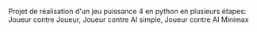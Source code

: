 Projet de réalisation d'un jeu puissance 4 en python en plusieurs étapes: Joueur contre Joueur, Joueur contre AI simple, Joueur contre AI Minimax
